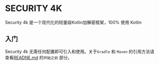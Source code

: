 # SECURITY 4K 

Security 4k 是一个现代化的轻量级Kotlin加解密框架，100% 使用 Kotlin

## 入门

Security 4k 无需任何配置即可引入和使用。关于`Gradle` 和 
`Maven` 的引用方法请查看[READNE.md](../README.md#开始之前) 的`开始之前` 部分。

